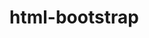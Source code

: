 # html-bootstrap

<a href="https://byahram.github.io/html-bootstrap-admin-site/" target="_blank" />
